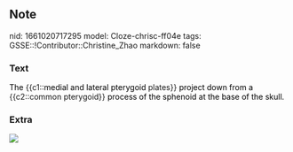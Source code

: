 ## Note
nid: 1661020717295
model: Cloze-chrisc-ff04e
tags: GSSE::!Contributor::Christine_Zhao
markdown: false

### Text
<div>
  <div>
    <div>
      <font color="#000001">The</font> {{c1::<font color=
      "#000001">medial and lateral pterygoid</font> plates}}
      <font color="#000001">project down from a</font> {{c2::common
      pterygoid}} <font color="#000001">process of the sphenoid at
      the base of the skull.</font>
    </div>
  </div>
</div>

### Extra
<img src="Screen%20Shot%202021-08-01%20at%208.37.54%20am.png">
